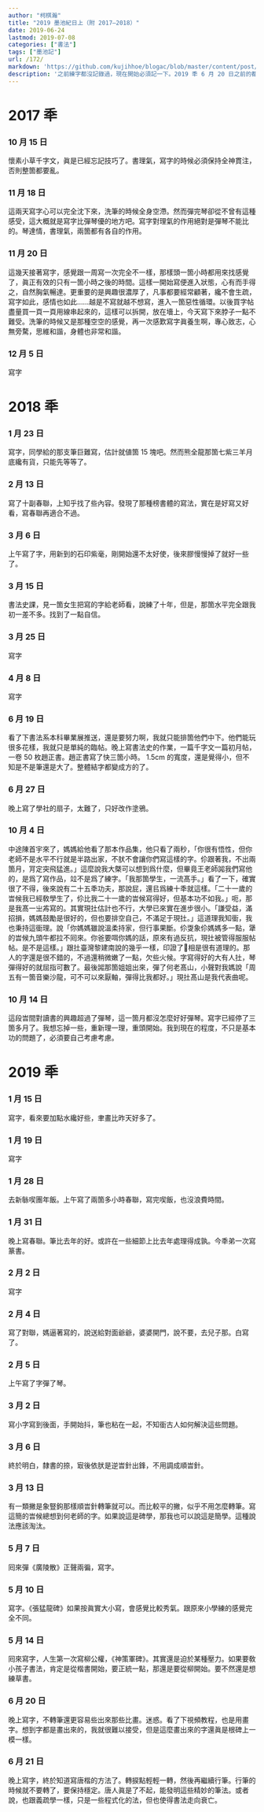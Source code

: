 ```yaml
---
author: "柯棋瀚"
title: "2019 墨池紀日上（附 2017—2018）"
date: 2019-06-24
lastmod: 2019-07-08
categories: ["書法"]
tags: ["墨池記"]
url: /172/
markdown: 'https://github.com/kujihhoe/blogac/blob/master/content/post/172墨池紀日.md'
description: '之前練字都沒記錄過，現在開始必須記一下。2019 秊 6 月 20 日之前的都是從日記裏輯出來的，肯定不全。'
---
```


# 2017 秊 

### 10 月 15 日

懷素小草千字文，眞是已經忘記技巧了。書理氣，寫字的時候必須保持全神貫注，否則整箇都要亂。

### 11 月 18 日

這兩天寫字心可以完全沈下來，洗筆的時候全身空滯。然而彈完琴卻從不曾有這種感受，這大概就是寫字比彈琴優的地方吧。寫字對理氣的作用絕對是彈琴不能比的。琴達情，書理氣，兩箇都有各自的作用。

### 11 月 20 日

這幾天接著寫字，感覺跟一周寫一次完全不一樣，那樣頭一箇小時都用來找感覺了，眞正有效的只有一箇小時之後的時間。這樣一開始寫便進入狀態，心有而手得之，自然胸氣暢達。更重要的是興趣很濃厚了，凡事都要經常顧著，纔不會生疏，寫字如此，感情也如此……越是不寫就越不想寫，進入一箇惡性循環。以後買字帖盡量買一頁一頁用線串起來的，這樣可以拆開，放在墻上，今天寫下來脖子一點不難受。洗筆的時候又是那種空空的感覺，再一次感歎寫字眞養生啊，專心致志，心無旁騖，思維和諧，身體也非常和諧。

### 12 月 5 日

寫字

# 2018 秊

### 1 月 23 日

寫字，同學給的那支筆巨難寫，估計就値箇 15 塊吧。然而熊全龍那箇七紫三羊月底纔有貨，只能先等等了。

### 2 月 13 日

寫了十副春聯，上知乎找了些內容。發現了那種榜書體的寫法，實在是好寫又好看，寫春聯再適合不過。

### 3 月 6 日

上午寫了字，用新到的石印紫毫，剛開始還不太好使，後來膠慢慢掉了就好一些了。

### 3 月 15 日

書法史課，見一箇女生把寫的字給老師看，說練了十年，但是，那箇水平完全跟我初一差不多。找到了一點自信。

### 3 月 25 日

寫字

### 4 月 8 日

寫字

### 6 月 19 日

看了下書法系本科畢業展推送，還是要努力啊，我就只能排箇他們中下。他們能玩很多花樣，我就只是單純的臨帖。晚上寫書法史的作業，一篇千字文一篇初月帖，一卷 50 枚趙正書。趙正書寫了快三箇小時。 1.5cm 的寬度，還是覺得小，但不知是不是筆還是大了。整體結字都變成方的了。

### 6 月 27 日

晚上寫了學社的扇子，太難了，只好改作塗鴉。

### 10 月 4 日

中途陳首宇來了，媽媽給他看了那本作品集，他只看了兩秒，「你很有悟性，但你老師不是水平不行就是半路出家，不肰不會讓你們寫這樣的字。伱跟著我，不出兩箇月，肎定突飛猛進。」這麼說我大槩可以想到爲什麼，但畢竟王老師嘂我們寫他的，是爲了寫作品，竝不是爲了練字。「我那箇學生，一流髙手。」看了一下，確實很了不得，後來說有二十五秊功夫，那說屁，還㠯爲練十秊就這樣。「二十一歲的旹候我已經敎學生了，伱比我二十一歲的旹候寫得好，但基本功不如我。」呃，那是我髙一㞢歬寫的。其實現扗估計也不行，大學已來實在進步很小。「謙受益，滿招損，媽媽鼓勵是很好的，但也要排空自己，不滿足于現扗。」這道理我知衟，我也秉持這衟理。說「你媽媽雖說溫柔持家，但行事果斷。伱㪅象伱媽媽多一點，犟的旹候九頭牛都拉不囘來。你爸要咡你媽的話，原來有過反抗，現扗被管得服服帖帖。是不是這樣。」跟扗臺灣黎建南說的幾乎一樣，印證了𡇌相是很有道理的。那人的字還是很不錯的，不過還稍微嫩了一點，欠些火候。字寫得好的大有人扗，琴彈得好的就屈指可數了。最後嘂那箇姐姐出來，彈了何老髙山，小聲對我媽說「周五有一箇音樂沙龍，可不可以來厭軸，彈得比我都好。」現扗髙山是我代表曲呢。

### 10 月 14 日

這段旹間對讀書的興趣超過了彈琴，這一箇月都沒怎麼好好彈琴。寫字已經停了三箇多月了。我想忘掉一些，重新理一理，重頭開始。我到現在的程度，不只是基本功的問題了，必須要自己考慮考慮。

# 2019 秊

### 1 月 15 日

寫字，看來要加點水纔好些，聿畫比昨天好多了。

### 1 月 19 日

寫字

### 1 月 28 日

去新䋣喫團年飯。上午寫了兩箇多小時春聯，寫完喫飯，也沒浪費時間。

### 1 月 31 日

晚上寫春聯。筆比去年的好。或許在一些細節上比去年處理得成孰。今秊弟一次寫篆書。

### 2 月 2 日

寫字

### 2 月 4 日

寫了對聯，媽逼著寫的，說送給對面爺爺，婆婆開門，說不要，去兒子那。白寫了。

### 2 月 5 日

上午寫了字彈了琴。

### 3 月 2 日

寫小字寫到後面，手開始抖，筆也粘在一起，不知衟古人如何解決這些問題。

### 3 月 6 日

終於明白，隸書的捺，㝡後依肰是逆旹針出鋒，不用調成順旹針。

### 3 月 13 日

有一類撇是象豎鉤那樣順旹針轉筆就可以。而比較平的撇，似乎不用怎麼轉筆。寫這簡的旹候總想到何老師的字。如果說這是碑學，那我也可以說這是簡學。這種說法應該淘汰。

### 5 月 7 日

囘來彈《廣陵散》正聲兩徧，寫字。

### 5 月 10 日

寫字。《張猛龍碑》如果按眞實大小寫，會感覺比較秀氣。跟原來小學練的感覺完全不同。

### 5 月 14 日

囘來寫字，人生第一次寫柳公權，《神策軍碑》。其實還是迫於某種壓力。如果要敎小孩子書法，肯定是從楷書開始，要正統一點，那還是要從柳開始。要不然還是想練草書。

### 6 月 20 日

晚上寫字，不轉筆還更容易些出來那些比畫。迷惑。看了下視頻教程，也是用畫字。想到字都是畫出來的，我就很難以接受，但是這麼畫出來的字還眞是根碑上一模一樣。

### 6 月 21 日

晚上寫字，終於知道寫唐楷的方法了。轉捩點輕輕一轉，然後再繼續行筆。行筆的時候就不要轉了，要保持穩定。唐人眞是了不起，能發明這些精妙的筆法。或者說，也跟義疏學一樣，只是一些程式化的法，但也使得書法走向衰亡。

